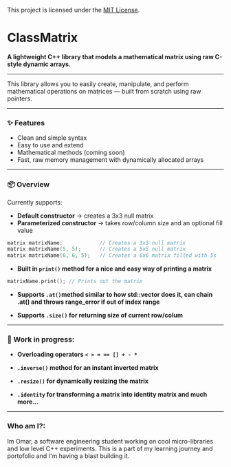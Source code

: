 This project is licensed under the [MIT License](LICENSE).
# ClassMatrix

**A lightweight C++ library that models a mathematical matrix using raw C-style dynamic arrays.**

---

This library allows you to easily create, manipulate, and perform mathematical operations on matrices — built from scratch using raw pointers.

---

### ✨ Features

- Clean and simple syntax  
- Easy to use and extend  
- Mathematical methods (coming soon)  
- Fast, raw memory management with dynamically allocated arrays  

---

### 📦 Overview

Currently supports:

- **Default constructor** → creates a 3x3 null matrix  
- **Parameterized constructor** → takes row/column size and an optional fill value  

```cpp
matrix matrixName;            // Creates a 3x3 null matrix  
matrix matrixName(5, 5);      // Creates a 5x5 null matrix  
matrix matrixName(6, 6, 5);   // Creates a 6x6 matrix filled with 5s  
```




- **Built in ```print()``` method for a nice and easy way of printing a matrix**

```cpp
matrixName.print(); // Prints out the matrix
```

- **Supports ```.at()```method similar to how std::vector does it, can chain .at() and throws range_error if out of index range**

- **Supports ```.size()``` for returning size of current row/colum**


---

### 🚧 Work in progress:


- **Overloading operators ```< > = == [] + - * ```**

- **```.inverse()``` method for an instant inverted matrix**

- **```.resize()``` for dynamically resizing the matrix**

- **```.identity``` for transforming a matrix into identity matrix and much more...**


---

### Who am I?:

Im Omar, a software engineering student working on cool micro-libraries and low level C++ experiments.
This is a part of my learning journey and portofolio and I'm having a blast building it.

